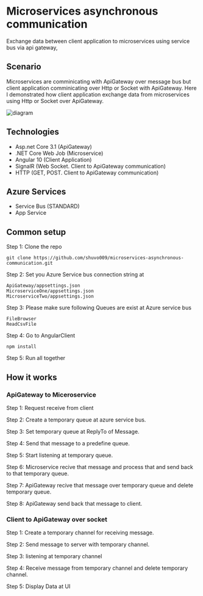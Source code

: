 # Microservices asynchronous communication
Exchange data between client application to microservices using service bus via api gateway,  

## Scenario 
Microservices are comminicating with ApiGateway over message bus but client application comminicating over Http or Socket with ApiGateway. Here I demonstrated how client application exchange data from microservices using Http or Socket over ApiGateway.

![diagram](https://github.com/shuvo009/microservices-asynchronous-communication/blob/main/diagram%20.png)

## Technologies
* Asp.net Core 3.1 (ApiGateway)
* .NET Core Web Job (Microservice)
* Angular 10 (Client Application)
* SignalR (Web Socket. Client to ApiGateway communication) 
* HTTP (GET, POST. Client to ApiGateway communication)

## Azure Services
* Service Bus (STANDARD)
* App Service

## Common setup
Step 1: Clone the repo
```
git clone https://github.com/shuvo009/microservices-asynchronous-communication.git

```
Step 2: Set you Azure Service bus connection string at 
```
ApiGateway/appsettings.json
MicroserviceOne/appsettings.json
MicroserviceTwo/appsettings.json
```
Step 3: Please make sure following Queues are exist at Azure service bus
```
FileBrowser
ReadCsvFile
```
Step 4: Go to AngularClient
```
npm install
```
Step 5: Run all together

## How it works

### ApiGateway to Miceroservice
Step 1: Request receive from client

Step 2: Create a temporary queue at azure service bus.

Step 3: Set temporary queue at ReplyTo of Message.

Step 4: Send that message to a predefine queue.

Step 5: Start listening at temporary queue.

Step 6: Microservice recive that message and process that and send back to that temporary queue.

Step 7: ApiGateway recive that message over temporary queue and delete temporary queue.

Step 8: ApiGateway send back that message to client.

### Client to ApiGateway over socket
Step 1: Create a temporary channel for receiving message.

Step 2: Send message to server with temporary channel.

Step 3: listening at temporary channel

Step 4: Receive message from temporary channel and delete temporary channel.

Step 5: Display Data at UI
